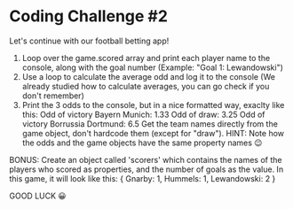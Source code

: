 # Coding Challenge #2

Let's continue with our football betting app!

1. Loop over the game.scored array and print each player name to the console, along with the goal number (Example: "Goal 1: Lewandowski")
2. Use a loop to calculate the average odd and log it to the console (We already studied how to calculate averages, you can go check if you don't remember)
3. Print the 3 odds to the console, but in a nice formatted way, exaclty like this:
   Odd of victory Bayern Munich: 1.33
   Odd of draw: 3.25
   Odd of victory Borrussia Dortmund: 6.5
   Get the team names directly from the game object, don't hardcode them (except for "draw"). HINT: Note how the odds and the game objects have the same property names 😉

BONUS: Create an object called 'scorers' which contains the names of the players who scored as properties, and the number of goals as the value. In this game, it will look like this:
{
Gnarby: 1,
Hummels: 1,
Lewandowski: 2
}

GOOD LUCK 😀
